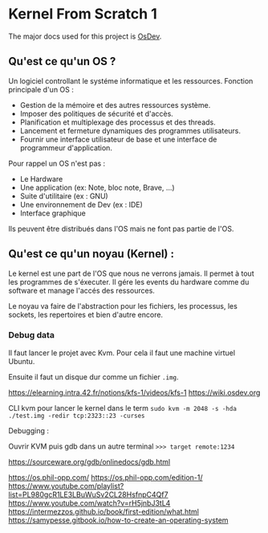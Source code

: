 # Kernel From Scratch 1

The major docs used for this project is [OsDev][Wiki OsDev].


## Qu'est ce qu'un OS ?
Un logiciel controllant le systéme informatique et les ressources.
Fonction principale d'un OS :
- Gestion de la mémoire et des autres ressources système.
- Imposer des politiques de sécurité et d'accès.
- Planification et multiplexage des processus et des threads.
- Lancement et fermeture dynamiques des programmes utilisateurs.
- Fournir une interface utilisateur de base et une interface de programmeur d'application.

Pour rappel un OS n'est pas :
- Le Hardware
- Une application (ex: Note, bloc note, Brave, ...)
- Suite d'utilitaire (ex : GNU)
- Une environnement de Dev (ex : IDE)
- Interface graphique 

Ils peuvent être distribués dans l'OS mais ne font pas partie de l'OS.

## Qu'est ce qu'un noyau (Kernel) :

Le kernel est une part de l'OS que nous ne verrons jamais. Il permet à tout les programmes de s'éxecuter.
Il gére les events du hardware comme du software et manage l'accés des ressources.

Le noyau va faire de l'abstraction pour les fichiers, les processus, les sockets, les repertoires et bien d'autre encore.


### Debug data
Il faut lancer le projet avec Kvm. Pour cela il faut une machine virtuel Ubuntu.

Ensuite il faut un disque dur comme un fichier `.img`.

https://elearning.intra.42.fr/notions/kfs-1/videos/kfs-1
https://wiki.osdev.org

CLI kvm pour lancer le kernel dans le term
`sudo kvm -m 2048 -s -hda ./test.img -redir tcp:2323::23 -curses`

Debugging :

Ouvrir KVM puis gdb dans un autre terminal
`>>> target remote:1234`

https://sourceware.org/gdb/onlinedocs/gdb.html

[Wiki OsDev]: https://wiki.osdev.org/Introduction "OsDev Wiki"
https://os.phil-opp.com/
https://os.phil-opp.com/edition-1/
https://www.youtube.com/playlist?list=PL980gcR1LE3LBuWuSv2CL28HsfnpC4Qf7
https://www.youtube.com/watch?v=rH5jnbJ3tL4
https://intermezzos.github.io/book/first-edition/what.html
https://samypesse.gitbook.io/how-to-create-an-operating-system